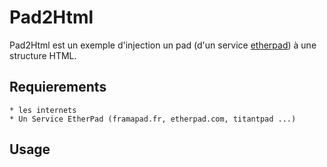 # Pad2Html

Pad2Html est un exemple d'injection un pad (d'un service [etherpad](site)) à une structure HTML.

## Requierements
	
	* les internets
	* Un Service EtherPad (framapad.fr, etherpad.com, titantpad ...)

## Usage


